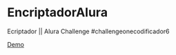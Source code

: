 # EncriptadorAlura
Ecriptador || Alura Challenge
#challengeonecodificador6

[Demo](https://yorkfx.github.io/EncriptadorAlura/)
